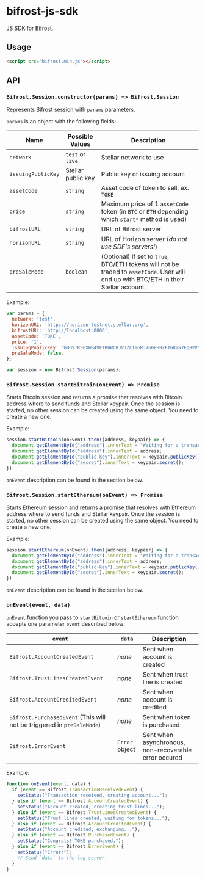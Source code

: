 # bifrost-js-sdk

JS SDK for [Bifrost](https://github.com/stellar/go/tree/master/services/bifrost).

## Usage

```html
<script src="bifrost.min.js"></script>
```

## API

### `Bifrost.Session.constructor(params) => Bifrost.Session`

Represents Bifrost session with `params` parameters.

`params` is an object with the following fields:

Name | Possible Values | Description
-|-|-
`network` | `test` or `live` | Stellar network to use
`issuingPublicKey` | Stellar public key | Public key of issuing account
`assetCode` | `string` | Asset code of token to sell, ex. `TOKE`
`price` | `string` | Maximum price of 1 `assetCode` token (in `BTC` or `ETH` depending which `start*` method is used)
`bifrostURL`  | `string`  | URL of Bifrost server
`horizonURL`  | `string`  | URL of Horizon server (_do not use SDF's servers!_)
`preSaleMode` | `boolean` | (Optional) If set to `true`, BTC/ETH tokens will not be traded to `assetCode`. User will end up with BTC/ETH in their Stellar account.

Example: 
```js
var params = {
  network: 'test',
  horizonURL: 'https://horizon-testnet.stellar.org',
  bifrostURL: 'http://localhost:8000',
  assetCode: 'TOKE',
  price: '1',
  issuingPublicKey: 'GDGVTKSEXWB4VFTBDWCBJVJZLIY6R3766EHBZFIGK2N7EQHVV5UTA63C',
  preSaleMode: false,
};

var session = new Bifrost.Session(params);
```

### `Bifrost.Session.startBitcoin(onEvent) => Promise`

Starts Bitcoin session and returns a promise that resolves with Bitcoin address where to send funds and Stellar keypair. Once the session is started, no other session can be created using the same object. You need to create a new one.

Example:
```js
session.startBitcoin(onEvent).then({address, keypair} => {
  document.getElementById("address").innerText = "Waiting for a transaction...";
  document.getElementById("address").innerText = address;
  document.getElementById("public-key").innerText = keypair.publicKey();
  document.getElementById("secret").innerText = keypair.secret();
})
```

`onEvent` description can be found in the section below.

### `Bifrost.Session.startEthereum(onEvent) => Promise`

Starts Ethereum session and returns a promise that resolves with Ethereum address where to send funds and Stellar keypair. Once the session is started, no other session can be created using the same object. You need to create a new one.

Example:
```js
session.startEthereum(onEvent).then({address, keypair} => {
  document.getElementById("address").innerText = "Waiting for a transaction...";
  document.getElementById("address").innerText = address;
  document.getElementById("public-key").innerText = keypair.publicKey();
  document.getElementById("secret").innerText = keypair.secret();
})
```

`onEvent` description can be found in the section below.

### `onEvent(event, data)`

`onEvent` function you pass to `startBitcoin` or `startEthereum` function accepts one parameter `event` described below:

`event` | `data` | Description
-|-|-
`Bifrost.AccountCreatedEvent` | _none_ | Sent when account is created
`Bifrost.TrustLinesCreatedEvent` | _none_ | Sent when trust line is created
`Bifrost.AccountCreditedEvent` | _none_ | Sent when account is credited
`Bifrost.PurchasedEvent` (This will not be triggered in `preSaleMode`) | _none_ | Sent when token is purchased
`Bifrost.ErrorEvent` | `Error` object | Sent when asynchronous, non-recoverable error occured

Example:
```js
function onEvent(event, data) {
  if (event == Bifrost.TransactionReceivedEvent) {
    setStatus("Transaction received, creating account...");
  } else if (event == Bifrost.AccountCreatedEvent) {
    setStatus("Account created, creating trust lines...");
  } else if (event == Bifrost.TrustLinesCreatedEvent) {
    setStatus("Trust lines created, waiting for tokens...");
  } else if (event == Bifrost.AccountCreditedEvent) {
    setStatus("Account credited, exchanging...");
  } else if (event == Bifrost.PurchasedEvent) {
    setStatus("Congrats! TOKE purchased.");
  } else if (event == Bifrost.ErrorEvent) {
    setStatus("Error!");
    // Send `data` to the log server.
  }
}
```
